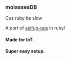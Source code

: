 ### molassesDB

Cuz ruby be slow

A port of [selfup-rejs](https://github.com/selfup/rejs) in ruby!

#### Made for IoT.

#### Super easy setup.

